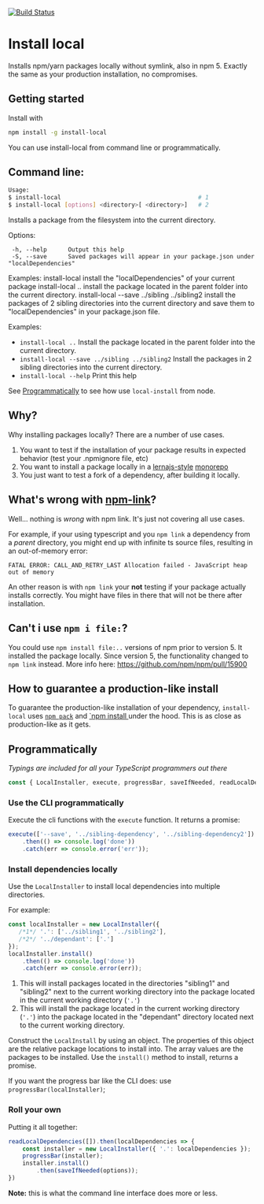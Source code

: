 [![Build Status](https://travis-ci.org/nicojs/node-install-local.svg?branch=master)](https://travis-ci.org/nicojs/node-install-local)

# Install local

Installs npm/yarn packages locally without symlink, also in npm 5. Exactly the same as your production installation, no compromises.

## Getting started

Install with

```bash
npm install -g install-local
```

You can use install-local from command line or programmatically.

## Command line:

```bash
Usage: 
$ install-local                                       # 1
$ install-local [options] <directory>[ <directory>]   # 2
```

Installs a package from the filesystem into the current directory.

Options:

```
 -h, --help      Output this help
 -S, --save      Saved packages will appear in your package.json under "localDependencies"
```

Examples:
 install-local
   install the "localDependencies" of your current package
 install-local ..
   install the package located in the parent folder into the current directory.
 install-local --save ../sibling ../sibling2
   install the packages of 2 sibling directories into the current directory and save them to "localDependencies" in your package.json file.

Examples:
* `install-local ..`
Install the package located in the parent folder into the current directory.
* `install-local --save ../sibling ../sibling2`
Install the packages in 2 sibling directories into the current directory.
* `install-local --help`
Print this help

See [Programmatically](#programmatically) to see how use `local-install` from node.

## Why?

Why installing packages locally? There are a number of use cases.

1. You want to test if the installation of your package results in expected behavior (test your .npmignore file, etc)
1. You want to install a package locally in a [lernajs-style](http://lernajs.io/) [monorepo](https://github.com/babel/babel/blob/master/doc/design/monorepo.md)
1. You just want to test a fork of a dependency, after building it locally.

## What's wrong with [npm-link](https://docs.npmjs.com/cli/link)?

Well... nothing is _wrong_ with npm link. It's just not covering all use cases. 

For example, if your using typescript and you `npm link` a dependency from a _parent_ directory, you might end up with infinite ts source files, resulting in an out-of-memory error:

```
FATAL ERROR: CALL_AND_RETRY_LAST Allocation failed - JavaScript heap out of memory
```

An other reason is with `npm link` your **not** testing if your package actually installs correctly. You might have files in there that will not be there after installation.

## Can't i use `npm i file:`?

You could use `npm install file:..` versions of npm prior to version 5. It installed the package locally. Since version 5, the functionality changed to `npm link` instead. More info here: https://github.com/npm/npm/pull/15900

## How to guarantee a production-like install

To guarantee the production-like installation of your dependency, `install-local` uses [`npm pack`](https://docs.npmjs.com/cli/pack) and [`npm install <tarball file>](https://docs.npmjs.com/cli/install) under the hood. This is as close as production-like as it gets.

## Programmatically

_Typings are included for all your TypeScript programmers out there_

```javascript
const { LocalInstaller, execute, progressBar, saveIfNeeded, readLocalDependencies } = require('install-local');
```

### Use the CLI programmatically

Execute the cli functions with the `execute` function. It returns a promise:

```javascript
execute(['--save', '../sibling-dependency', '../sibling-dependency2'])
    .then(() => console.log('done'))
    .catch(err => console.error('err'));
```

### Install dependencies locally

Use the `LocalInstaller` to install local dependencies into multiple directories.

For example:

```javascript
const localInstaller = new LocalInstaller({
   /*1*/ '.': ['../sibling1', '../sibling2'],
   /*2*/ '../dependant': ['.']
});
localInstaller.install()
    .then(() => console.log('done'))
    .catch(err => console.error(err));
```

1. This will install packages located in the directories "sibling1" and "sibling2" next to the current working directory into the package located in the current working directory (`'.'`) 
2. This will install the package located in the current working directory (`'.'`) into the package located in 
the "dependant" directory located next to the current working directory.

Construct the `LocalInstall` by using an object. The properties of this object are the relative package locations to install into. The array values are the packages to be installed. Use the `install()` method to install, returns a promise.

If you want the progress bar like the CLI does: use `progressBar(localInstaller)`; 

### Roll your own

Putting it all together:

```javascript
readLocalDependencies([]).then(localDependencies => {
    const installer = new LocalInstaller({ '.': localDependencies });
    progressBar(installer);
    installer.install()
        .then(saveIfNeeded(options));
})
```

**Note:** this is what the command line interface does more or less.
